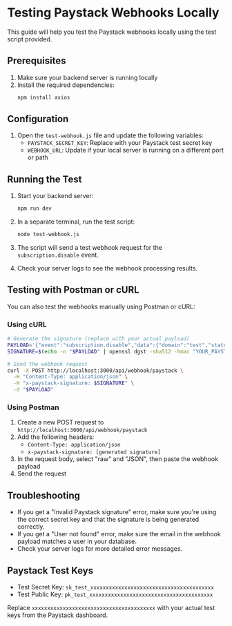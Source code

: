 # Testing Paystack Webhooks Locally

This guide will help you test the Paystack webhooks locally using the test script provided.

## Prerequisites

1. Make sure your backend server is running locally
2. Install the required dependencies:
   ```bash
   npm install axios
   ```

## Configuration

1. Open the `test-webhook.js` file and update the following variables:
   - `PAYSTACK_SECRET_KEY`: Replace with your Paystack test secret key
   - `WEBHOOK_URL`: Update if your local server is running on a different port or path

## Running the Test

1. Start your backend server:

   ```bash
   npm run dev
   ```

2. In a separate terminal, run the test script:

   ```bash
   node test-webhook.js
   ```

3. The script will send a test webhook request for the `subscription.disable` event.

4. Check your server logs to see the webhook processing results.

## Testing with Postman or cURL

You can also test the webhooks manually using Postman or cURL:

### Using cURL

```bash
# Generate the signature (replace with your actual payload)
PAYLOAD='{"event":"subscription.disable","data":{"domain":"test","status":"complete","subscription_code":"SUB_vsyqdmlzble3uii","email_token":"ctt824k16n34u69","amount":300000,"cron_expression":"0 * * * *","next_payment_date":"2020-11-26T15:00:00.000Z","open_invoice":null,"plan":{"id":67572,"name":"Monthly retainer","plan_code":"PLN_gx2wn530m0i3w3m","description":null,"amount":50000,"interval":"monthly","send_invoices":true,"send_sms":true,"currency":"NGN"},"authorization":{"authorization_code":"AUTH_96xphygz","bin":"539983","last4":"7357","exp_month":"10","exp_year":"2017","card_type":"MASTERCARD DEBIT","bank":"GTBANK","country_code":"NG","brand":"MASTERCARD","account_name":"BoJack Horseman"},"customer":{"first_name":"BoJack","last_name":"Horseman","email":"bojack@horsinaround.com","customer_code":"CUS_xnxdt6s1zg1f4nx","phone":"","metadata":{},"risk_action":"default"},"created_at":"2020-11-26T14:45:06.000Z"}}'
SIGNATURE=$(echo -n "$PAYLOAD" | openssl dgst -sha512 -hmac "YOUR_PAYSTACK_SECRET_KEY" | cut -d' ' -f2)

# Send the webhook request
curl -X POST http://localhost:3000/api/webhook/paystack \
  -H "Content-Type: application/json" \
  -H "x-paystack-signature: $SIGNATURE" \
  -d "$PAYLOAD"
```

### Using Postman

1. Create a new POST request to `http://localhost:3000/api/webhook/paystack`
2. Add the following headers:
   - `Content-Type: application/json`
   - `x-paystack-signature: [generated signature]`
3. In the request body, select "raw" and "JSON", then paste the webhook payload
4. Send the request

## Troubleshooting

- If you get a "Invalid Paystack signature" error, make sure you're using the correct secret key and that the signature is being generated correctly.
- If you get a "User not found" error, make sure the email in the webhook payload matches a user in your database.
- Check your server logs for more detailed error messages.

## Paystack Test Keys

- Test Secret Key: `sk_test_xxxxxxxxxxxxxxxxxxxxxxxxxxxxxxxxxxxxxxxx`
- Test Public Key: `pk_test_xxxxxxxxxxxxxxxxxxxxxxxxxxxxxxxxxxxxxxxx`

Replace `xxxxxxxxxxxxxxxxxxxxxxxxxxxxxxxxxxxxxxxx` with your actual test keys from the Paystack dashboard.

